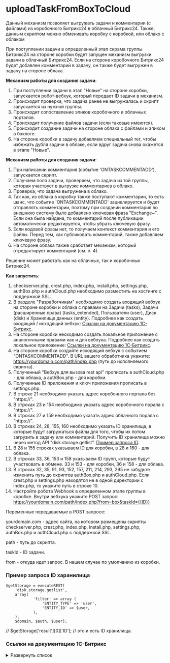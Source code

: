 # uploadTaskFromBoxToCloud
Данный механизм позволяет выгружать задачи и комментарии (с файлами) из коробочного Битрикс24 в облачный Битрикс24. Также, данным скриптом можно обменивать коробку с коробкой, или облако с облаком

При поступлении задачи в определенный этап скрама группы Битрикс24 на стороне коробки будет запущен механизм выгрузки задачи в облачный Битрикс24. Если на стороне коробочного Битрикс24 будет добавлен комментарий в задачу, он также будет выгружен в задачу на стороне облака.

**Механизм работы для создания задачи**:

1. При поступлении задачи в этап "Новые" на стороне коробки, запускается робот-вебхук, который передает ID задачи в механизм. 
2. Происходит проверка, что задача ранее не выгружалась и скрипт запускается из нужной группы.
3. Происходит сопоставление эпиков коробочного и облачных порталов.
4. Происходит получение файлов задачи (если таковые имеются).
5. Происходит создание задачи на стороне облака с файлами и эпиком в бэклоге.
6. На стороне коробки в задачу добавляем специальный тег, чтобы избежать дубля задачи в облаке, если вдруг задача снова окажется в этапе "Новые".

**Механизм работы для создания задачи**:

1. При написании комментария (событие 'ONTASKCOMMENTADD'), запускается скрипт.
2. Получаем поля задачи, проверяем, что задача из той группы, которая участвует в выгрузке комментариев в облако.
3. Проверка, что задача выгружена в облако.
4. Так как, из облака в коробку также поступают комментарии, то есть шанс, что событие 'ONTASKCOMMENTADD' зациклируется и будет отправлять комментарии, поэтому при создании комментария во внешнюю систему было добавлено ключевая фраза "Exchange~". Если она была найдена, то комментарий после публикации автоматически редактируется, чтобы убрать ключевую фразу.
5. Если кодовой фразы нет, то получаем контекст комментария и его файлы. Перед тем, как публиковать комментарий, также добавляем ключевую фразу.
6. На стороне облака также сработает механизм, который отредактирует комментарий (см. п. 4).

Решение может работать как на облачных, так и коробочных Битрикс24. 

**Как запустить**:
1. checkserver.php, crest.php, index.php, install.php, settings.php, authBox.php и authCloud.php необходимо разместить на хостинге с поддержкой SSL.
2. В разделе "Разработчикам" необходимо создать входящий вебхук на стороне коробки и облака с правами на Задачи (tasks), Задачи (расширенные права) (tasks_extended), Пользватели (user), Диск (disk) и Хранилище данных (entity). Подробнее как создать входящий / исходящий вебхук: [Ссылки на документацию 1С-Битрикс](https://github.com/thnik911/uploadTaskFromBoxToCloud/blob/main/README.md#%D1%81%D1%81%D1%8B%D0%BB%D0%BA%D0%B8-%D0%BD%D0%B0-%D0%B4%D0%BE%D0%BA%D1%83%D0%BC%D0%B5%D0%BD%D1%82%D0%B0%D1%86%D0%B8%D1%8E-1%D1%81-%D0%B1%D0%B8%D1%82%D1%80%D0%B8%D0%BA%D1%81).
3. На стороне коробки неоходимо создать локальное приложение с аналогичными правами как и для вебхука. Подробнее как создать локальное приложение: [Ссылки на документацию 1С-Битрикс](https://github.com/thnik911/uploadTaskFromBoxToCloud/blob/main/README.md#%D1%81%D1%81%D1%8B%D0%BB%D0%BA%D0%B8-%D0%BD%D0%B0-%D0%B4%D0%BE%D0%BA%D1%83%D0%BC%D0%B5%D0%BD%D1%82%D0%B0%D1%86%D0%B8%D1%8E-1%D1%81-%D0%B1%D0%B8%D1%82%D1%80%D0%B8%D0%BA%D1%81).
4. На стороне коробки создайте исходящий вебхук с событием "ONTASKCOMMENTADD". В URL вашего обработчика укажите: https://yourdomain.com/path/index.php (путь до исполняемого скрипта).
5. Полученный "Вебхук для вызова rest api" прописать в authCloud.php - для облака, а authBox.php - для коробки.
6. Полученные ID приложения и ключ приложения прописать в settings.php.
7. В строке 21 необходимо указать адрес коробочного портала без "https://".
8. В строках 23 и 154 необходимо указать адрес коробочного порала с "https://".
9. В строках 27 и 159 необходимо указать адрес облачного порала с "https://".
10. В строках 24, 28, 155, 160 необходимо указать ID хранилища, в которые будут загружаться файлы для того, чтобы их потом загрузить в задачу или комментарий. Получить ID хранилища можно через метод API "disk.storage.getlist". [Пример запроса ID](https://github.com/thnik911/uploadTaskFromBoxToCloud/blob/main/README.md#%D0%BF%D1%80%D0%B8%D0%BC%D0%B5%D1%80-%D0%B7%D0%B0%D0%BF%D1%80%D0%BE%D1%81%D0%B0-id-%D1%85%D0%B0%D1%80%D0%B0%D0%BD%D0%B8%D0%BB%D0%B8%D1%89%D0%B0).
11. В 28 и 155 строках указываем ID для коробки, в 28 и 160 - для облака.
12. В строках 33, 36, 153 и 158 указываем ID групп, которые будут участвовать в обмене. 33 и 153 - для коробки, 36 и 158 - для облака.
13. В строках 32, 35, 91, 93, 152, 157, 211, 214, 293, 295 не забудьте изменить путь до скриптов authBox.php и authCloud.php. Если crest.php и settings.php находятся не в одной директории с index.php, то укажите путь в строке 10.
14. Настройте робота Webhook в определенном этапе группы в коробке. Внутри вебхука укажите POST запрос: https://yourdomain.com/path/index.php?from=box&taskId={{ID}}

Переменные передаваемые в POST запросе:

yourdomain.com - адрес сайта, на котором размещены скрипты checkserver.php, crest.php, index.php, install.php, settings.php, authBox.php и authCloud.php с поддержкой SSL.

path - путь до скрипта.

taskId - ID задачи.

from - откуда идет запрос. В нашем случае по умолчанию из коробки.

### Пример запроса ID харанилища

    $getStorage = executeREST(
        'disk.storage.getlist',
        array(
                'filter' => array (
                    'ENTITY_TYPE' => 'user',
                    'ENTITY_ID' => $user,
                ),
        ),
        $domain, $auth, $user);

// $getStorage['result'][0]['ID']; // это и есть ID хранилища.

### Ссылки на документацию 1С-Битрикс

<details><summary>Развернуть список</summary>

1. Действие Webhook внутри Бизнес-процесса / робота https://dev.1c-bitrix.ru/learning/course/index.php?COURSE_ID=57&LESSON_ID=8551
2. Как создать Webhook https://dev.1c-bitrix.ru/learning/course/index.php?COURSE_ID=99&LESSON_ID=8581&LESSON_PATH=8771.8583.8581
3. Как создать локальное приложение https://dev.1c-bitrix.ru/learning/course/index.php?COURSE_ID=99&LESSON_ID=8579&LESSON_PATH=8771.8583.8593.8579
4. Справочник методов REST API Битрикс24 https://dev.1c-bitrix.ru/rest_help/index.php
</details>
